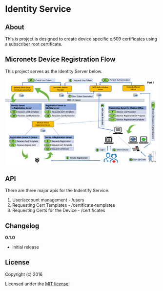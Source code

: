 # Identity Service

> 

## About

This is project is designed to create device specific x.509 certificates using a subscriber root certificate.  

## Micronets Device Registration Flow 
This project serves as the Identity Server below. 

![Micronets Sequence Diagram](./MicroNets-Sequence-Diagramsv5.png "Figure 1")



## API
There are three major apis for the Indentify Service. 

1. User/account management - /users 
2. Requesting Cert Templates - /certificate-templates
3. Requesting Certs for the Device - /certificates



## Changelog

__0.1.0__

- Initial release

## License

Copyright (c) 2016

Licensed under the [MIT license](LICENSE).
